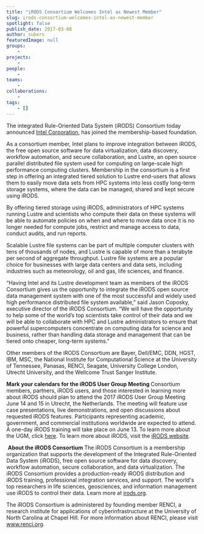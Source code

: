 ```yaml
---
title: "iRODS Consortium Welcomes Intel as Newest Member"
slug: irods-consortium-welcomes-intel-as-newest-member
spotlight: false
publish_date: 2017-03-08
author: subers
featuredImage: null
groups:
    - 
projects:
    - 
people:
    - 
teams: 
    - 
collaborations:
    - 
tags:
    - []
---
```

<p class="p1"><span class="s1">The integrated Rule-Oriented Data System (iRODS) Consortium today announced</span><span class="s2"> <a href="http://www.intel.com/" target="_blank"><span class="s3">Intel Corporation</span></a>, </span><span class="s1">has joined the membership-based foundation.</span></p>
<p class="p1"><span class="s1">As a consortium member, Intel plans to improve integration between iRODS, the free open source software for data virtualization, data discovery, workflow automation, and secure collaboration, and Lustre, an open source parallel distributed file system used for computing on large-scale high performance computing clusters. Membership in the consortium is a first step in offering an integrated tiered solution to Lustre end-users that allows them to easily move data sets from HPC systems into less costly long-term storage systems, where the data can be managed, shared and kept secure using iRODS.  </span><!--more--></p>
<p class="p1"><span class="s1">By offering tiered storage using iRODS, administrators of HPC systems running Lustre and scientists who compute their data on these systems will be able to automate policies on when and where to move data once it is no longer needed for compute jobs, restrict and manage access to data, conduct audits, and run reports.</span><span class="s1"> </span></p>
<p class="p1"><span class="s1">Scalable Lustre file systems can be part of multiple computer clusters with tens of thousands of nodes, and Lustre is capable of more than a terabyte per second of aggregate throughput. Lustre file systems are a popular choice for businesses with large data centers and data sets, including industries such as meteorology, oil and gas, life sciences, and finance.</span><span class="s1"> </span></p>
<p class="p1"><span class="s1">“Having Intel and its Lustre development team as members of the iRODS Consortium gives us the opportunity to integrate the iRODS open source data management system with one of the most successful and widely used high performance distributed file system available,” said Jason Coposky, executive director of the iRODS Consortium. “We will have the opportunity to help some of the world’s top scientists take control of their data and we will be able to collaborate with HPC and Lustre administrators to ensure that powerful supercomputers concentrate on computing data for science and business, rather than handling data storage and management that can be tiered onto cheaper, long-term systems.”</span><span class="s1"> </span></p>
<p class="p1"><span class="s1">Other members of the iRODS Consortium are Bayer, Dell/EMC, DDN, HGST, IBM, MSC, the National Institute for Computational Science at the University of Tennessee, Panasas, RENCI, Seagate, University College London, Utrecht University, and the Wellcome Trust Sanger Institute.</span></p>
<p class="p6"><span class="s1"><b>Mark your calendars for the iRODS User Group Meeting
</b></span><span class="s1">Consortium members, partners, iRODS users, and those interested in learning more about iRODS should plan to attend the 2017 iRODS User Group Meeting June 14 and 15 in Utrecht, the Netherlands. The meeting will feature use case presentations, live demonstrations, and open discussions about requested iRODS features. Participants representing academic, government, and commercial institutions worldwide are expected to attend. A one-day iRODS training will take place on June 13. To learn more about the UGM, click</span><span class="s4"> <a href="https://irods.org/ugm2017/" target="_blank"><span class="s3">here</span></a></span><span class="s1">. To learn more about iRODS, visit the</span><span class="s4"> <a href="http://www.irods.org/" target="_blank"><span class="s3">iRODS website</span></a></span><span class="s1">.</span></p>
<p class="p7"><span class="s1"> </span><span class="s1"><b>About the iRODS Consortium
</b></span>The iRODS Consortium is a membership organization that supports the development of the Integrated Rule-Oriented Data System (iRODS), free open source software for data discovery, workflow automation, secure collaboration, and data virtualization. The iRODS Consortium provides a production-ready iRODS distribution and iRODS training, professional integration services, and support. The world's top researchers in life sciences, geosciences, and information management use iRODS to control their data. Learn more at <a href="http://irods.org/" target="_blank"><span class="s5">irods.org</span></a>.</p>
<p class="p6"><span class="s1">The iRODS Consortium is administered by founding member RENCI, a research institute for applications of cyberinfrastructure at the University of North Carolina at Chapel Hill. For more information about RENCI, please visit <a href="http://www.renci.org/" target="_blank"><span class="s5">www.renci.org</span></a>. </span></p>
<p class="p7"><span class="s1"> </span></p>
